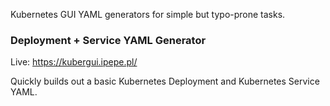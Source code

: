 Kubernetes GUI YAML generators for simple but typo-prone tasks.

### Deployment + Service YAML Generator

Live: https://kubergui.ipepe.pl/

Quickly builds out a basic Kubernetes Deployment and Kubernetes Service YAML.
